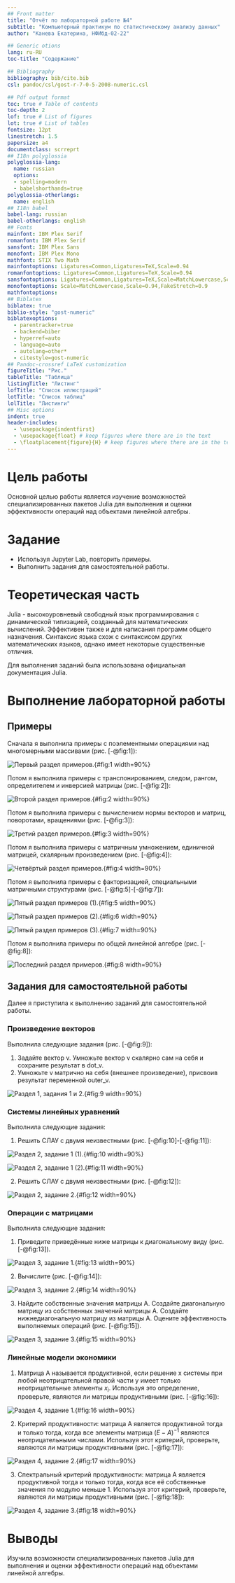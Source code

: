 ```yaml
---
## Front matter
title: "Отчёт по лабораторной работе №4"
subtitle: "Компьютерный практикум по статистическому анализу данных"
author: "Канева Екатерина, НФИбд-02-22"

## Generic otions
lang: ru-RU
toc-title: "Содержание"

## Bibliography
bibliography: bib/cite.bib
csl: pandoc/csl/gost-r-7-0-5-2008-numeric.csl

## Pdf output format
toc: true # Table of contents
toc-depth: 2
lof: true # List of figures
lot: true # List of tables
fontsize: 12pt
linestretch: 1.5
papersize: a4
documentclass: scrreprt
## I18n polyglossia
polyglossia-lang:
  name: russian
  options:
  - spelling=modern
  - babelshorthands=true
polyglossia-otherlangs:
  name: english
## I18n babel
babel-lang: russian
babel-otherlangs: english
## Fonts
mainfont: IBM Plex Serif
romanfont: IBM Plex Serif
sansfont: IBM Plex Sans
monofont: IBM Plex Mono
mathfont: STIX Two Math
mainfontoptions: Ligatures=Common,Ligatures=TeX,Scale=0.94
romanfontoptions: Ligatures=Common,Ligatures=TeX,Scale=0.94
sansfontoptions: Ligatures=Common,Ligatures=TeX,Scale=MatchLowercase,Scale=0.94
monofontoptions: Scale=MatchLowercase,Scale=0.94,FakeStretch=0.9
mathfontoptions:
## Biblatex
biblatex: true
biblio-style: "gost-numeric"
biblatexoptions:
  - parentracker=true
  - backend=biber
  - hyperref=auto
  - language=auto
  - autolang=other*
  - citestyle=gost-numeric
## Pandoc-crossref LaTeX customization
figureTitle: "Рис."
tableTitle: "Таблица"
listingTitle: "Листинг"
lofTitle: "Список иллюстраций"
lotTitle: "Список таблиц"
lolTitle: "Листинги"
## Misc options
indent: true
header-includes:
  - \usepackage{indentfirst}
  - \usepackage{float} # keep figures where there are in the text
  - \floatplacement{figure}{H} # keep figures where there are in the text
---
```


# Цель работы

Основной целью работы является изучение возможностей специализированных пакетов Julia для выполнения и оценки эффективности операций над объектами линейной алгебры.

# Задание

* Используя Jupyter Lab, повторить примеры.
* Выполнить задания для самостоятельной работы.

# Теоретическая часть

Julia - высокоуровневый свободный язык программирования с динамической типизацией, созданный для математических вычислений. Эффективен также и для написания программ общего назначения. Синтаксис языка схож с синтаксисом других математических языков, однако имеет некоторые существенные отличия.

Для выполнения заданий была использована официальная документация Julia.

# Выполнение лабораторной работы

## Примеры

Сначала я выполнила примеры с поэлементными операциями над многомерными массивами (рис. [-@fig:1]):

![Первый раздел примеров.](image/1.png){#fig:1 width=90%}

Потом я выполнила примеры с транспонированием, следом, рангом, определителем и инверсией матрицы (рис. [-@fig:2]):

![Второй раздел примеров.](image/2.png){#fig:2 width=90%}

Потом я выполнила примеры с вычислением нормы векторов и матриц, поворотами, вращениями (рис. [-@fig:3]):

![Третий раздел примеров.](image/3.png){#fig:3 width=90%}

Потом я выполнила примеры с матричным умножением, единичной матрицей, скалярным произведением (рис. [-@fig:4]):

![Четвёртый раздел примеров.](image/4.png){#fig:4 width=90%}

Потом я выполнила примеры с факторизацией, специальными матричными структурами (рис. [-@fig:5]-[-@fig:7]):

![Пятый раздел примеров (1).](image/5.png){#fig:5 width=90%}

![Пятый раздел примеров (2).](image/6.png){#fig:6 width=90%}

![Пятый раздел примеров (3).](image/7.png){#fig:7 width=90%}

Потом я выполнила примеры по общей линейной алгебре (рис. [-@fig:8]):

![Последний раздел примеров.](image/8.png){#fig:8 width=90%}

## Задания для самостоятельной работы

Далее я приступила к выполнению заданий для самостоятельной работы.

### Произведение векторов

Выполнила следующие задания (рис. [-@fig:9]):

1. Задайте вектор v. Умножьте вектор v скалярно сам на себя и сохраните результат в dot_v.
2. Умножьте v матрично на себя (внешнее произведение), присвоив результат переменной outer_v.

![Раздел 1, задания 1 и 2.](image/9.png){#fig:9 width=90%}

### Системы линейных уравнений

Выполнила следующие задания:

1. Решить СЛАУ с двумя неизвестными (рис. [-@fig:10]-[-@fig:11]):

![Раздел 2, задание 1 (1).](image/10.png){#fig:10 width=90%}

![Раздел 2, задание 1 (2).](image/11.png){#fig:11 width=90%}

2. Решить СЛАУ с двумя неизвестными (рис. [-@fig:12]):

![Раздел 2, задание 2.](image/12.png){#fig:12 width=90%}

### Операции с матрицами

Выполнила следующие задания:

1. Приведите приведённые ниже матрицы к диагональному виду (рис. [-@fig:13]).

![Раздел 3, задание 1.](image/13.png){#fig:13 width=90%}

2. Вычислите (рис. [-@fig:14]):

![Раздел 3, задание 2.](image/14.png){#fig:14 width=90%}

3. Найдите собственные значения матрицы A. Создайте диагональную матрицу из собственных значений матрицы A. Создайте нижнедиагональную матрицу из матрицы A. Оцените эффективность выполняемых операций (рис. [-@fig:15]).

![Раздел 3, задание 3.](image/15.png){#fig:15 width=90%}

### Линейные модели экономики

1. Матрица A называется продуктивной, если решение x системы при любой неотрицательной правой части y имеет только неотрицательные элементы $x_i$. Используя это определение, проверьте, являются ли матрицы продуктивными (рис. [-@fig:16]):

![Раздел 4, задание 1.](image/16.png){#fig:16 width=90%}

2. Критерий продуктивности: матрица A является продуктивной тогда и только тогда, когда все элементы матрица $(E - A)^{-1}$ являются неотрицательными числами. Используя этот критерий, проверьте, являются ли матрицы продуктивными (рис. [-@fig:17]):

![Раздел 4, задание 2.](image/17.png){#fig:17 width=90%}

3. Спектральный критерий продуктивности: матрица A является продуктивной тогда и только тогда, когда все её собственные значения по модулю меньше 1. Используя этот критерий, проверьте, являются ли матрицы продуктивными (рис. [-@fig:18]):

![Раздел 4, задание 3.](image/18.png){#fig:18 width=90%}

# Выводы

Изучила возможности специализированных пакетов Julia для выполнения и оценки эффективности операций над объектами линейной алгебры.